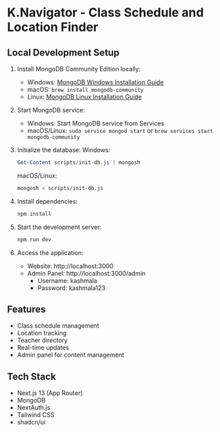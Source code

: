 # K.Navigator - Class Schedule and Location Finder

## Local Development Setup

1. Install MongoDB Community Edition locally:
   - Windows: [MongoDB Windows Installation Guide](https://www.mongodb.com/docs/manual/tutorial/install-mongodb-on-windows/)
   - macOS: `brew install mongodb-community`
   - Linux: [MongoDB Linux Installation Guide](https://www.mongodb.com/docs/manual/administration/install-on-linux/)

2. Start MongoDB service:
   - Windows: Start MongoDB service from Services
   - macOS/Linux: `sudo service mongod start` or `brew services start mongodb-community`

3. Initialize the database:
   Windows:
   ```powershell
   Get-Content scripts/init-db.js | mongosh
   ```
   
   macOS/Linux:
   ```bash
   mongosh < scripts/init-db.js
   ```

4. Install dependencies:
   ```bash
   npm install
   ```

5. Start the development server:
   ```bash
   npm run dev
   ```

6. Access the application:
   - Website: http://localhost:3000
   - Admin Panel: http://localhost:3000/admin
     - Username: kashmala
     - Password: kashmala123

## Features

- Class schedule management
- Location tracking
- Teacher directory
- Real-time updates
- Admin panel for content management

## Tech Stack

- Next.js 13 (App Router)
- MongoDB
- NextAuth.js
- Tailwind CSS
- shadcn/ui
